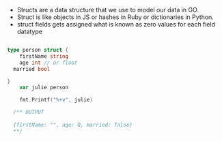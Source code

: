 * Structs are a data structure that we use to model our data in GO.
* Struct is like objects in JS or hashes in Ruby or dictionaries in Python.
* struct fields gets assigned what is known as zero values for each field datatype
```go

type person struct {
	firstName string
	age int // or float
  married bool

}
	var julie person

	fmt.Printf("%+v", julie)

  /** OUTPUT
  
  {firstName: "", age: 0, married: false}
  **/
```
